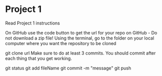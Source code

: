 # Project 1
Read Project 1 instructions

On GitHub use the code button to get the url for your repo on GitHub - Do not download a zip file! Using the terminal, go to the folder on your local computer where you want the repository to be cloned

git clone url
Make sure to do at least 3 commits. You should commit after each thing that you get working.

git status
git add fileName
git commit -m "message"
git push
